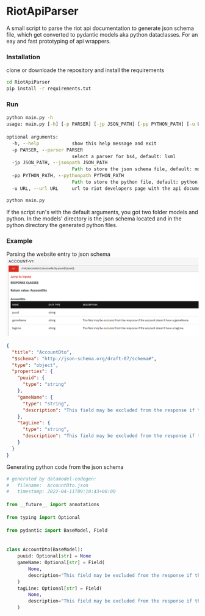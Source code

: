 # RiotApiParser 
A small script to parse the riot api documentation to generate json schema file,
which get converted to pydantic models aka python dataclasses. For an eay and fast prototyping
of api wrappers. 
### Installation
clone or downloade the repository and install the requirements

```bash
cd RiotApiParser
pip install -r requirements.txt
```
### Run

```cmd
python main.py -h
usage: main.py [-h] [-p PARSER] [-jp JSON_PATH] [-pp PYTHON_PATH] [-u URL]

optional arguments:
  -h, --help            show this help message and exit
  -p PARSER, --parser PARSER
                        select a parser for bs4, default: lxml
  -jp JSON_PATH, --jsonpath JSON_PATH
                        Path to store the json schema file, default: models
  -pp PYTHON_PATH, --pythonpath PYTHON_PATH
                        Path to store the python file, default: python
  -u URL, --url URL     url to riot developers page with the api documentation, default: https://developer.riotgames.com/apis
```
````bash
python main.py
````
If the script run's with the default arguments, you got two folder models and python.
In the models' directory is the json schema located and in the python directory the generated
python files.

### Example
Parsing the website entry to json schema
![](images/img.png)
````json
{
  "title": "AccountDto",
  "$schema": "http://json-schema.org/draft-07/schema#",
  "type": "object",
  "properties": {
    "puuid": {
      "type": "string"
    },
    "gameName": {
      "type": "string",
      "description": "This field may be excluded from the response if the account doesn't have a gameName."
    },
    "tagLine": {
      "type": "string",
      "description": "This field may be excluded from the response if the account doesn't have a tagLine."
    }
  }
}
````
Generating python code from the json schema
````python
# generated by datamodel-codegen:
#   filename:  AccountDto.json
#   timestamp: 2022-04-11T09:10:43+00:00

from __future__ import annotations

from typing import Optional

from pydantic import BaseModel, Field


class AccountDto(BaseModel):
    puuid: Optional[str] = None
    gameName: Optional[str] = Field(
        None,
        description="This field may be excluded from the response if the account doesn't have a gameName.",
    )
    tagLine: Optional[str] = Field(
        None,
        description="This field may be excluded from the response if the account doesn't have a tagLine.",
    )
````
